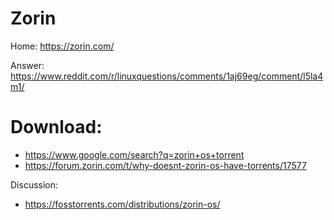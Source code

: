 # Zorin
Home: https://zorin.com/

Answer: https://www.reddit.com/r/linuxquestions/comments/1aj69eg/comment/l5la4m1/

# Download:
- https://www.google.com/search?q=zorin+os+torrent
- https://forum.zorin.com/t/why-doesnt-zorin-os-have-torrents/17577

Discussion:
- https://fosstorrents.com/distributions/zorin-os/

